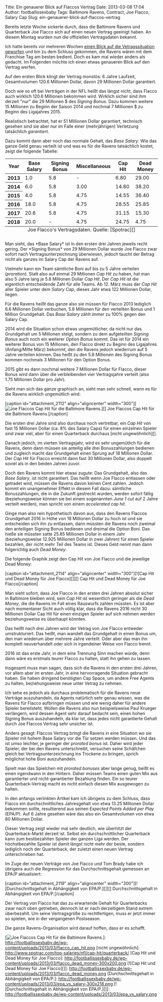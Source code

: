 Title: Ein genauerer Blick auf Flaccos Vertrag
Date: 2013-03-08 17:04
Author: footballissexbaby
Tags: Baltimore Ravens, Contract, Joe Flacco, Salary Cap
Slug: ein-genauerer-blick-auf-flaccos-vertrag

Bereits letzte Woche sickerte durch, dass die Baltimore Ravens und
Quarterback Joe Flacco sich auf einen neuen Vertrag geeinigt haben. An
diesem Montag wurden nun die offiziellen Vertragsdaten bekannt.

Ich hatte bereits vor mehreren Wochen [einen Blick auf die
Vetragssituation geworfen][] und bin zu dem Schluss gekommen, die Ravens
wären mit dem Franchise Tag am besten bedient. Doch es kam mal wieder
anders als gedacht. Im Folgenden möchte ich einen etwas genaueren Blick
auf den Vertrag werfen.

Auf den ersten Blick klingt der Vertrag monstös: 6 Jahre Laufzeit,
Gesamtvolumen 120.6 Millionen Dollar, davon 29 Millionen Dollar
garantiert.

Doch wie so oft bei Verträgen in der NFL heißt das längst nicht, dass
Flacco auch wirklich 120.6 Millionen bekommen wird. Wirklich sicher sind
ihm derzeit "nur" die 29 Millionen \$ des *Signing Bonus*. Dazu kommen
weitere 15 Millionen zu Beginn der Saison 2014 und nochmal 7 Millionen
\$ zu Beginn des Ligajahres 2015.

Realistisch betrachtet, hat er 51 Millionen Dollar garantiert, technisch
gesehen sind sie aber nur im Falle einer (mehrjährigen) Verletzung
tatsächlich *garantiert*.

Dazu kommt dann aber noch das normale Gehalt, das *Base Salary*. Wie das
ganze Geld genau verteilt ist und was es für die Ravens tatsächlich
kostet, zeigt die folgende Tabelle:

<table>
<thead>
<tr>
<th>
Year

</th>
<th>
Base Salary

</th>
<th>
Signing Bonus

</th>
<th>
Miscellaneous

</th>
<th>
Cap Hit

</th>
<th>
Dead Money

</th>
</tr>
</thead>
<tbody>
<tr>
<th>
2013

</th>
<td>
1.0

</td>
<td>
5.8

</td>
<td>
-

</td>
<td>
6.80

</td>
<td>
29.00

</td>
</tr>
<tr>
<th>
2014

</th>
<td>
6.0

</td>
<td>
5.8

</td>
<td>
3.00

</td>
<td>
14.80

</td>
<td>
38.20

</td>
</tr>
<tr>
<th>
2015

</th>
<td>
4.0

</td>
<td>
5.8

</td>
<td>
4.75

</td>
<td>
14.55

</td>
<td>
36.40

</td>
</tr>
<tr>
<th>
2016

</th>
<td>
18.0

</td>
<td>
5.8

</td>
<td>
4.75

</td>
<td>
28.55

</td>
<td>
25.85

</td>
</tr>
<tr>
<th>
2017

</th>
<td>
20.6

</td>
<td>
5.8

</td>
<td>
4.75

</td>
<td>
31.15

</td>
<td>
15.30

</td>
</tr>
<tr>
<th>
2018

</th>
<td>
20.0

</td>
<td>
-

</td>
<td>
4.75

</td>
<td>
24.75

</td>
<td>
4.75

</td>
</tr>
</tbody>
<caption align="bottom">
Joe Flacco's Vertragsdaten. Quelle: [Spotrac][]

</caption>
</table>
Man sieht, das *Base Salary* ist in den ersten drei Jahren jeweils recht
gering. Der *Signing Bonus* von 29 Millionen Dollar wurde Joe Flacco
zwar sofort nach Vertragsunterzeichnung überwiesen, jedoch taucht der
Betrag nicht als ganzes im Salary Cap der Ravens auf.

Vielmehr kann ein Team sämtliche Boni auf bis zu 5 Jahre verteilen
(*proration*). Statt also auf einmal 29 Millionen *Cap Hit* zu haben,
hat man also 5 Jahre lang je 5.8 Millionen Dollar *Cap Hit*. Der *Cap
Hit* ist die eigentlich entscheidende Zahl für alle Teams. Ab 12. März
muss der *Cap Hit* aller Spieler unter dem *Salary Cap*, dieses Jahr
etwa 122 Millionen Dollar, liegen.

Für die Ravens heißt das ganze also sie müssen für Flacco 2013 lediglich
6.6 Millionen Dollar verbuchen, 5.8 Millionen für den verteilten Bonus
und 1 Million Grundgehalt. Das *Base Salary* zählt immer zu 100% gegen
den Salary Cap.

2014 wird die Situation schon etwas ungemütlicher, da nicht nur das
Grundgehalt um 5 Millionen steigt, sondern zu dem aufgeteilten *Signing
Bonus* auch noch ein weiterer *Option Bonus* kommt. Das ist für 2014 ein
weiterer Bonus von 15 Millionen, den Flacco direkt zu Beginn des
Ligajahres (Anfang/Mitte März) bekommt, den die Ravens jedoch wiederrum
auf 5 Jahre verteilen können. Das heißt zu den 5.8 Millionen des Signing
Bonus kommen nochmals 3 Millionen für den Option Bonus.

2015 gibt es dann nochmal weitere 7 Millionen Dollar für Flacco, dieser
Bonus wird dann über die verbleibenden vier Vertragsjahre verteilt (also
1.75 Millionen Dollar pro Jahr).

Sieht man sich das ganze graphisch an, sieht man sehr schnell, wann es
für die Ravens wirklich ungemütlich wird:

[caption id="attachment\_2112" align="aligncenter" width="300"][![Joe
Flaccos Cap Hit für die Baltimore Ravens.][]][] Joe Flaccos Cap Hit für
die Baltimore Ravens.[/caption]

Die ersten drei Jahre sind also durchaus noch vertretbar, ein *Cap Hit*
von fast 15 Millionen Dollar (ca. 8% des Salary Caps) für einen
einzelnen Spieler sind zwar viel, aber für einen Quarterback durchaus
[nicht ungewöhnlich][].

Danach jedoch, im vierten Vertragsjahr, wird es sehr ungemütlich für die
Ravens, denn dann müssen sie anteilig alle drei Bonuszahlungen bedienen
und zugleich macht das Grundgehalt einen Sprung auf 18 Millionen Dollar.
Der *Cap Hit* für Flacco erreicht dann fast 30 Millionen Dollar, also
doppelt soviel als in den beiden Jahren zuvor.

Doch den Ravens kommt hier etwas zugute: Das Grundgehalt, also das *Base
Salary*, ist nicht garantiert. Das heißt wenn Joe Flacco entlassen oder
getradet wird, müssen die Ravens davon keinen Cent zahlen. Jedoch kommt
ein unangenehmer Effekt in diesem Fall dazu: sämtliche Bonuszahlungen,
die in die Zukunft gestreckt wurden, werden sofort fällig
(beziehungsweise können sie bei einem sogenannten *June 1 cut* auf 2
Jahre verteilt werden), man spricht von einem *accelerated cap hit*.

Ginge man also rein hypothetisch davon aus, dass den Ravens Flaccos
Grundgehalt 2016 in Höhe von 18 Millionen Dollar zu hoch ist und sie
entscheiden sich ihn zu entlassen, dann müssten die Ravens noch zweimal
den anteiligen Signing Bonus bedienen und dreimal die Option Boni. Das
hieße sie müssten satte 25.85 Millionen Dollar in einem Jahr
(beziehungsweise 12.925 Millionen Dollar in zwei Jahren) für einen
Spieler bezahlen, der nicht mehr Teil des Teams ist. Dieses Geld nennt
man dann folgerichtig auch *Dead Money*.

Die folgende Graphik zeigt den Cap Hit von Joe Flacco und die jeweilige
Dead Money:

[caption id="attachment\_2114" align="aligncenter" width="300"][![Cap
Hit und Dead Money für Joe Flacco][]][] Cap Hit und Dead Money für Joe
Flacco[/caption]

Man sieht sofort, dass Joe Flacco in den ersten drei Jahren absolut
sicher in Baltimore bleiben wird, sein *Cap Hit* ist wesentlich geringer
als die *Dead Money*, die die Ravens im Fall eines Rauswurfs zahlen
müssten. Es ist aber nach momentaner Sicht auch völlig klar, dass die
Ravens 2016 nicht 30 Millionen Dollar Cap Hit für einen einzigen Spieler
auf sich nehmen werden beziehungsweise es überhaupt könnten.

Das heißt nach drei Jahren wird der Vetrag von Joe Flacco entweder
umstrukturiert. Das heißt, man wandelt das Grundgehalt in einen Bonus
um, den man wiederum über mehrere Jahre verteilt. Oder aber das man ihn
komplett neuverhandelt oder sich in irgendeiner Weise von Flacco trennt.

2016 ist das erste Jahr, in dem eine Trennung Sinn machen würde, denn
dann wäre es erstmals teurer Flacco zu halten, statt ihn gehen zu
lassen.

Insgesamt muss man sagen, dass sich die Ravens in den ersten drei
Jahren, vor allem aber im ersten Jahr, in eine hervorragende Situation
gebracht haben. Sie haben dringend benötigten Cap Space, um andere Free
Agents zu halten, beziehungsweise neue unter Vetrag zu nehmen.

Ich sehe es jedoch als durchaus problematisch für die Ravens neue
Verträge auszuhandeln, da Agents natürlich sehr genau wissen, was die
Ravens für Flacco aufbringen müssen und wie wenig daher für andere
Spieler bereitsteht. Wollen die Ravens also nun beispielsweise Paul
Krueger verlängern, wird dessen Agent sehr darauf bedacht sein, einen
hohen Signing Bonus auszuhandeln, da klar ist, dass jedes nicht
garantierte Gehalt durch Joe Flaccos Vertrag sehr unsicher ist.

Anders gesagt: Flaccos Vertrag bringt die Ravens in eine Situation wo
sie Spieler mit hohem Base Salary vor die Tür setzen werden müssen. Und
das ist umso leichter, je geringer der *prorated bonus* ist. Daher wird
jeder Spieler, der bei den Ravens unterschreibt, versuchen seine
Schäfchen gleich bei Vertragsunterzeichnung ins Trockene zu bringen,
sprich möglichst hohe Boni auszuhandeln.

Spielt man das Spielchen mit *prorated bonuses* aber lange genug, beißt
es einen irgendwann in den Hintern. Daher müssen Teams einen guten Mix
aus garantierter und nicht-garantierter Bezahlung finden. Ein so teurer
Quarterback-Vertrag macht es nicht einfach diesen Mix ausgewogen zu
halten.

In den anfangs verlinkten Artikel kam ich übrigens zu dem Schluss, dass
Flacco ein durchschnittliches Jahresgehalt von etwa 13.25 Millionen
Dollar bekommen sollte, resultierend aus seinen *Expected Points Added
per Play* (EPA/P). Auf 6 Jahre gesehen wäre das also ein Gesamtvolumen
von etwa 80 Millionen Dollar.

Dieser Vertrag zeigt wieder mal sehr deutlich, wie überhitzt der
Quarterback-Markt derzeit ist. Selbst ein durchschnittlicher Quarterback
kann zum bestbezahlten Spieler der ganzen Liga werden. Der
höchstbezahlte Spieler ist damit längst nicht mehr der beste, sondern
lediglich noch der Quarterback, der zuletzt einen neuen Vertrag
unterschrieben hat.

Im Zuge der neuen Verträge von Joe Flacco und Tom Brady habe ich
übrigens auch die Regression für das Durchschnittsgehalt gemessen an
EPA/P aktualisiert:

[caption id="attachment\_2119" align="aligncenter"
width="300"][![Durchschnittsgehalt in Abhängigkeit von EPA/P.][]][]
Durchschnittsgehalt in Abhängigkeit von EPA/P.[/caption]

Der Vertrag von Flacco hat das zu erwartende Gehalt für Quarterbacks
zwar nach oben getrieben, dennoch ist er nach derzeitigem Stand extrem
überbezahlt. Um seine Vertragsgröße zu rechtfertigen, muss er jetzt
immer so spielen, wie in der vergangenen Postseason.

Die ganze Ravens-Organisation wird darauf hoffen, dass er es schafft.

  [einen Blick auf die Vetragssituation geworfen]: http://footballissexbaby.de/2013/02/wieviel-sollte-joe-flacco-den-ravens-wert-sein/
    "Wieviel sollte Joe Flacco den Ravens wert sein?"
  [Spotrac]: http://www.spotrac.com/nfl/baltimore-ravens/joe-flacco/
  [Joe Flaccos Cap Hit für die Baltimore Ravens.]: http://footballissexbaby.de/wp-content/uploads/2013/03/flacco_cap_hit-300x200.png
  [![Joe Flaccos Cap Hit für die Baltimore Ravens.][]]: http://footballissexbaby.de/wp-content/uploads/2013/03/flacco_cap_hit.png
  [nicht ungewöhnlich]: http://www.spotrac.com/top-salaries/nfl/cap-hit/quarterback/
  [Cap Hit und Dead Money für Joe Flacco]: http://footballissexbaby.de/wp-content/uploads/2013/03/flacco_dead_money-300x200.png
  [![Cap Hit und Dead Money für Joe Flacco][]]: http://footballissexbaby.de/wp-content/uploads/2013/03/flacco_dead_money.png
  [Durchschnittsgehalt in Abhängigkeit von EPA/P.]: http://footballissexbaby.de/wp-content/uploads/2013/03/epa_vs_salary-300x218.png
  [![Durchschnittsgehalt in Abhängigkeit von EPA/P.][]]: http://footballissexbaby.de/wp-content/uploads/2013/03/epa_vs_salary.png
